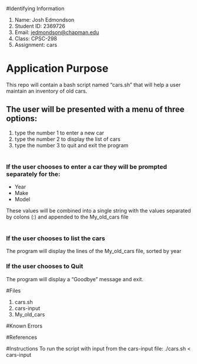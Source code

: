 #Identifying Information
1. Name: Josh Edmondson
2. Student ID: 2369726
3. Email: jedmondson@chapman.edu
4. Class: CPSC-298
5. Assignment: cars

# Application Purpose

This repo will contain a bash script named “cars.sh” that will help a user maintain an inventory of old cars.  
   
## The user will be presented with a menu of three options:

1. type the number 1 to enter a new car
2. type the number 2 to display the list of cars
3. type the number 3 to quit and exit the program   
 
### If the user chooses to enter a car they will be prompted separately for the: 

- Year  
- Make 
- Model  

These values will be combined into a single string with the values separated by colons (:) and appended to the My_old_cars file  
 
### If the user chooses to list the cars   
The program will display the lines of the My_old_cars file, sorted by year

### If the user chooses to Quit  
The program will display a “Goodbye” message and exit.

#Files
1. cars.sh
2. cars-input
3. My_old_cars

#Known Errors

#References

#Instructions
To run the script with input from the cars-input file: ./cars.sh < cars-input
